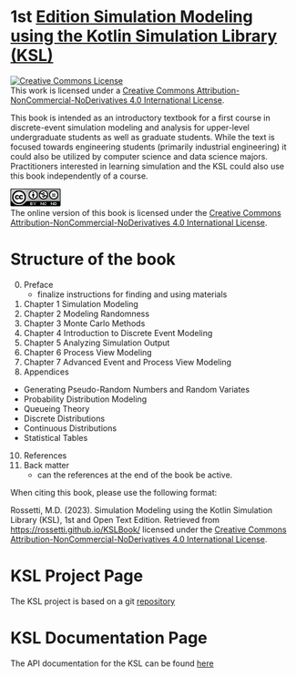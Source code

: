 # 1st [Edition Simulation Modeling using the Kotlin Simulation Library (KSL)](https://rossetti.github.io/KSLBook/)

<a rel="license" href="http://creativecommons.org/licenses/by-nc-nd/4.0/"><img alt="Creative Commons License" style="border-width:0" src="https://i.creativecommons.org/l/by-nc-nd/4.0/88x31.png" /></a><br />This work is licensed under a <a rel="license" href="http://creativecommons.org/licenses/by-nc-nd/4.0/">Creative Commons Attribution-NonCommercial-NoDerivatives 4.0 International License</a>.

This book is intended as an introductory textbook for a first course in discrete-event simulation modeling and analysis for upper-level undergraduate students as well as graduate students.  While the text is focused towards engineering students (primarily industrial engineering) it could also be utilized by computer science and data science majors.  Practitioners interested in learning simulation and the KSL could also use this book independently of a course. 

![Creative Commons License](figures2/by-nc-nd.png)  
The online version of this book is licensed under the [Creative Commons Attribution-NonCommercial-NoDerivatives 4.0 International License](http://creativecommons.org/licenses/by-nc-nd/4.0/). 

# Structure of the book

0. Preface
    - finalize instructions for finding and using materials
1. Chapter 1 Simulation Modeling
2. Chapter 2 Modeling Randomness
3. Chapter 3 Monte Carlo Methods
4. Chapter 4 Introduction to Discrete Event Modeling
5. Chapter 5 Analyzing Simulation Output
6. Chapter 6 Process View Modeling
7. Chapter 7 Advanced Event and Process View Modeling
8. Appendices
  - Generating Pseudo-Random Numbers and Random Variates
  - Probability Distribution Modeling
  - Queueing Theory
  - Discrete Distributions
  - Continuous Distributions
  - Statistical Tables
10. References
11. Back matter
    - can the references at the end of the book be active.
    
When citing this book, please use the following format:

Rossetti, M.D. (2023). Simulation Modeling using the Kotlin Simulation Library (KSL), 1st and Open Text Edition.  Retrieved from https://rossetti.github.io/KSLBook/ licensed under the [Creative Commons Attribution-NonCommercial-NoDerivatives 4.0 International License](https://creativecommons.org/licenses/by-nc-nd/4.0/).

# KSL Project Page

The KSL project is based on a git [repository](https://github.com/rossetti/KSL)

# KSL Documentation Page

The API documentation for the KSL can be found [here](https://rossetti.github.io/KSLDocs/)
